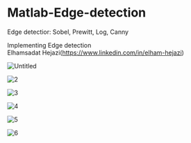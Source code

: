 # Matlab-Edge-detection
Edge detectior: Sobel, Prewitt, Log, Canny

Implementing Edge detection\
Elhamsadat Hejazi(https://www.linkedin.com/in/elham-hejazi)

![Untitled](https://user-images.githubusercontent.com/78306035/154570051-4aec682f-32e9-469c-bc9e-0548143fa7de.png)

![2](https://user-images.githubusercontent.com/78306035/154571606-69f1a33b-b603-4530-9843-fd2fffde78bb.png)

![3](https://user-images.githubusercontent.com/78306035/154571489-5537e683-a122-4c2c-9f2d-d65f4bc0cb2f.png)

![4](https://user-images.githubusercontent.com/78306035/154571496-8bd07fc6-d6bc-492c-803c-dc98e14ecce0.png)

![5](https://user-images.githubusercontent.com/78306035/154573531-875ab736-de11-4580-90a6-27a62860a7ea.png)

![6](https://user-images.githubusercontent.com/78306035/154573542-78572c3f-e193-4b18-9107-34bab1ba9c5d.png)

